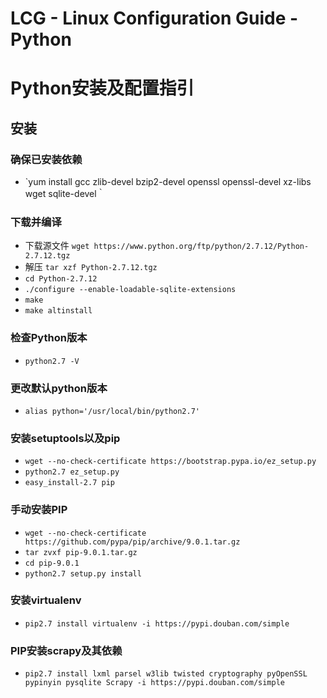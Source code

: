 # LCG - Linux Configuration Guide - Python
# Python安装及配置指引
## 安装
### 确保已安装依赖
* `yum install gcc zlib-devel bzip2-devel openssl openssl-devel xz-libs wget sqlite-devel｀

### 下载并编译
* 下载源文件 `wget https://www.python.org/ftp/python/2.7.12/Python-2.7.12.tgz`
* 解压 `tar xzf Python-2.7.12.tgz`
* `cd Python-2.7.12`
* `./configure --enable-loadable-sqlite-extensions`
* `make`
* `make altinstall`

### 检查Python版本
* `python2.7 -V`

### 更改默认python版本
* `alias python='/usr/local/bin/python2.7'`

### 安装setuptools以及pip
* `wget --no-check-certificate https://bootstrap.pypa.io/ez_setup.py`
* `python2.7 ez_setup.py`
* `easy_install-2.7 pip`

### 手动安装PIP
* `wget --no-check-certificate https://github.com/pypa/pip/archive/9.0.1.tar.gz`
* `tar zvxf pip-9.0.1.tar.gz`
* `cd pip-9.0.1`
* `python2.7 setup.py install`

### 安装virtualenv
* `pip2.7 install virtualenv -i https://pypi.douban.com/simple`

### PIP安装scrapy及其依赖
* `pip2.7 install lxml parsel w3lib twisted cryptography pyOpenSSL pypinyin pysqlite Scrapy -i https://pypi.douban.com/simple`
